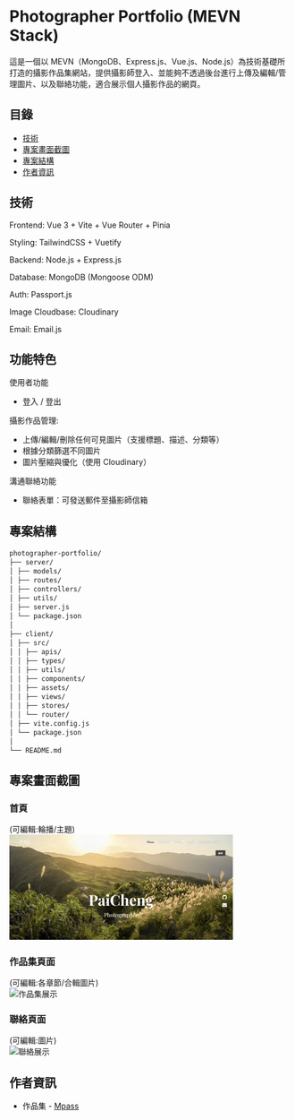 # Photographer Portfolio (MEVN Stack)

這是一個以 MEVN（MongoDB、Express.js、Vue.js、Node.js）為技術基礎所打造的攝影作品集網站，提供攝影師登入、並能夠不透過後台進行上傳及編輯/管理圖片、以及聯絡功能，適合展示個人攝影作品的網頁。

## 目錄

- [技術](#技術)
- [專案畫面截圖](#專案畫面截圖)
- [專案結構](#專案結構)
- [作者資訊](#作者資訊)

## 技術

Frontend: Vue 3 + Vite + Vue Router + Pinia

Styling: TailwindCSS + Vuetify

Backend: Node.js + Express.js

Database: MongoDB (Mongoose ODM)

Auth: Passport.js

Image Cloudbase: Cloudinary

Email: Email.js

## 功能特色

使用者功能
- 登入 / 登出

攝影作品管理:  
- 上傳/編輯/刪除任何可見圖片（支援標題、描述、分類等）  
- 根據分類篩選不同圖片  
- 圖片壓縮與優化（使用 Cloudinary）

溝通聯絡功能
- 聯絡表單：可發送郵件至攝影師信箱

## 專案結構

```
photographer-portfolio/
├── server/
│ ├── models/
│ ├── routes/
│ ├── controllers/
│ ├── utils/
│ ├── server.js
│ └── package.json
│
├── client/
│ ├── src/
│ │ ├── apis/
│ │ ├── types/
│ │ ├── utils/
│ │ ├── components/
│ │ ├── assets/
│ │ ├── views/
│ │ ├── stores/
│ │ └── router/
│ ├── vite.config.js
│ └── package.json
│
└── README.md
```

## 專案畫面截圖

### 首頁  
(可編輯:輪播/主題)  
![首頁展示](./screenshots/home.gif)

### 作品集頁面  
(可編輯:各章節/合輯圖片)  
![作品集展示](./screenshots/portfolio.gif)

### 聯絡頁面  
(可編輯:圖片)  
![聯絡展示](./screenshots/about.gif)

## 作者資訊
- 作品集 - [Mpass](https://www.notion.so/Front-End-layout-Portfolio-1c4acba779c38053a9dcf4b1caa7af0c)
